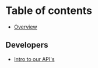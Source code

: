 # Table of contents

* [Overview](README.md)

## Developers

* [Intro to our API's](developers/api-intro.md)
